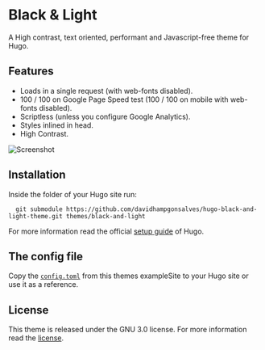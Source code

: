 # Black & Light

A High contrast, text oriented, performant and Javascript-free theme for Hugo.

## Features
* Loads in a single request (with web-fonts disabled).
* 100 / 100 on Google Page Speed test (100 / 100 on mobile with web-fonts disabled).
* Scriptless (unless you configure Google Analytics).
* Styles inlined in head.
* High Contrast.

![Screenshot](https://github.com/davidhampgonsalves/hugo-black-and-light-theme/blob/master/images/screenshot.png)

## Installation
Inside the folder of your Hugo site run:
```
  git submodule https://github.com/davidhampgonsalves/hugo-black-and-light-theme.git themes/black-and-light
```
For more information read the official [setup guide](//gohugo.io/overview/installing/) of Hugo.

## The config file
Copy the [`config.toml`](//github.com/davidhampgonsalves/hugo-black-and-light-theme/blob/master/exampleSite/config.toml) from this themes exampleSite to your Hugo site or use it as a reference.

## License
This theme is released under the GNU 3.0 license. For more information read the [license](https://github.com/davidhampgonsalves/hugo-black-and-light-theme/blob/dev/LICENSE.md).
